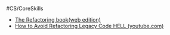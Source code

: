 #CS/CoreSkills 

* [The Refactoring book(web edition)](https://martinfowler.com/articles/access-refactoring-web-edition.html)
* [How to Avoid Refactoring Legacy Code HELL (youtube.com)](https://www.youtube.com/watch?v=Rryo6CoKamE)